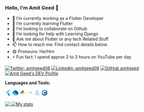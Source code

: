 ### Hello, I'm Amit Geed 👋


- 🔭 I’m currently working as a Flutter Developer
- 🌱 I’m currently learning Flutter
- 👯 I’m looking to collaborate on Github
- 🤔 I’m looking for help with Learning Django
- 💬 Ask me about Flutter or any tech Related Stuff
- 📫 How to reach me: Find contact details below.
- 😄 Pronouns: He/Him
- ⚡ Fun fact: I spend approx 2 to 3 hours on YouTube per day


[![Twitter: amitgeed08](https://img.shields.io/twitter/follow/amit_geed_0808?style=social)](https://twitter.com/amit_geed_0808)
[![Linkedin: amitgeed08](https://img.shields.io/badge/-amit_geed_08-blue?style=flat-square&logo=Linkedin&logoColor=white&link=https://www.linkedin.com/in/amit-geed-08/)](https://www.linkedin.com/in/amit-geed-08/)
[![GitHub amitgeed](https://img.shields.io/github/followers/amitgeed?label=follow&style=social)](https://github.com/amitgeed)
<a href="https://dev.to/amitgeed">
  <img src="https://d2fltix0v2e0sb.cloudfront.net/dev-badge.svg" alt="Amit Geed's DEV Profile" height="30" width="30">
</a>

**Languages and Tools:**  

<code><img height="20" src="https://raw.githubusercontent.com/github/explore/80688e429a7d4ef2fca1e82350fe8e3517d3494d/topics/flutter/flutter.png"></code>
<code><img height="20" src="https://raw.githubusercontent.com/github/explore/80688e429a7d4ef2fca1e82350fe8e3517d3494d/topics/dart/dart.png"></code>
<code><img height="20" src="https://raw.githubusercontent.com/github/explore/80688e429a7d4ef2fca1e82350fe8e3517d3494d/topics/python/python.png"></code>
<code><img height="20" src="https://raw.githubusercontent.com/github/explore/80688e429a7d4ef2fca1e82350fe8e3517d3494d/topics/java/java.png"></code>
<code><img height="20" src="https://raw.githubusercontent.com/github/explore/80688e429a7d4ef2fca1e82350fe8e3517d3494d/topics/c/c.png"></code>
<code><img height="20" src="https://raw.githubusercontent.com/github/explore/80688e429a7d4ef2fca1e82350fe8e3517d3494d/topics/cpp/cpp.png"></code>    

<a href="https://github.com/amitgeed">
  <img align="center" src="https://github-readme-stats.vercel.app/api/top-langs/?username=amitgeed&theme=light&hide_langs_below=1" />
</a>
<a href="https://github.com/amitgeed">
 <img align="center" src="https://github-readme-stats.vercel.app/api?username=amitgeed&show_icons=true&theme=light&line_height=27" alt="My stats"/>
</a>


<!--
<a href="https://github.com/iampawan/FlutterExampleApps">
  <img align="center" src="https://github-readme-stats.vercel.app/api/pin/?username=iampawan&repo=FlutterExampleApps&theme=light" />
-->
<!--
</a>
<a href="https://github.com/iampawan/VelocityX">
 <img align="center" src="https://github-readme-stats.vercel.app/api/pin/?username=iampawan&repo=VelocityX&theme=light" />
</a>
-->
<div align="center">

</div>
